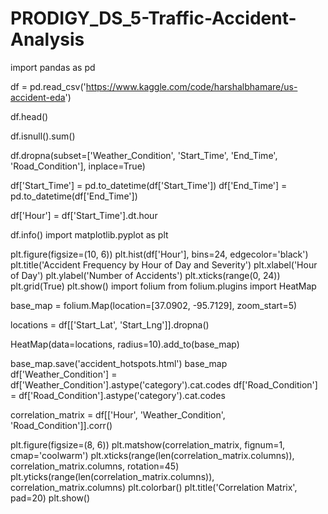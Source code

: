# PRODIGY_DS_5-Traffic-Accident-Analysis

import pandas as pd

df = pd.read_csv('https://www.kaggle.com/code/harshalbhamare/us-accident-eda')

df.head()

df.isnull().sum()

df.dropna(subset=['Weather_Condition', 'Start_Time', 'End_Time', 'Road_Condition'], inplace=True)

df['Start_Time'] = pd.to_datetime(df['Start_Time'])
df['End_Time'] = pd.to_datetime(df['End_Time'])

df['Hour'] = df['Start_Time'].dt.hour

df.info()
import matplotlib.pyplot as plt

plt.figure(figsize=(10, 6))
plt.hist(df['Hour'], bins=24, edgecolor='black')
plt.title('Accident Frequency by Hour of Day and Severity')
plt.xlabel('Hour of Day')
plt.ylabel('Number of Accidents')
plt.xticks(range(0, 24))
plt.grid(True)
plt.show()
import folium
from folium.plugins import HeatMap

base_map = folium.Map(location=[37.0902, -95.7129], zoom_start=5)

locations = df[['Start_Lat', 'Start_Lng']].dropna()

HeatMap(data=locations, radius=10).add_to(base_map)

base_map.save('accident_hotspots.html')
base_map
df['Weather_Condition'] = df['Weather_Condition'].astype('category').cat.codes
df['Road_Condition'] = df['Road_Condition'].astype('category').cat.codes

correlation_matrix = df[['Hour', 'Weather_Condition', 'Road_Condition']].corr()

plt.figure(figsize=(8, 6))
plt.matshow(correlation_matrix, fignum=1, cmap='coolwarm')
plt.xticks(range(len(correlation_matrix.columns)), correlation_matrix.columns, rotation=45)
plt.yticks(range(len(correlation_matrix.columns)), correlation_matrix.columns)
plt.colorbar()
plt.title('Correlation Matrix', pad=20)
plt.show()